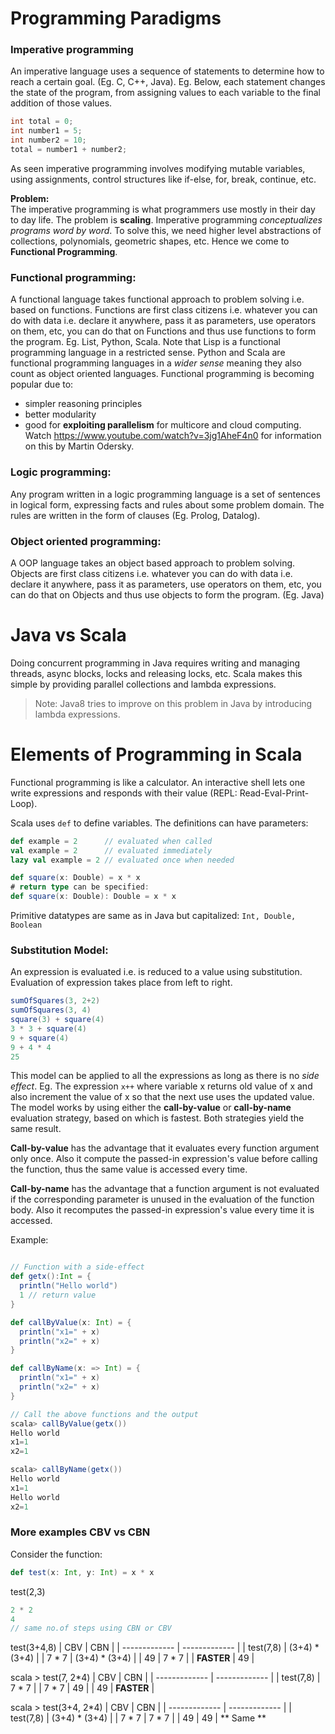 # Programming Paradigms

### Imperative programming
An imperative language uses a sequence of statements to determine how to reach a certain goal. (Eg. C, C++, Java). Eg. Below, each statement changes the state of the program, from assigning values to each variable to the final addition of those values.
```java
int total = 0;
int number1 = 5;
int number2 = 10;
total = number1 + number2; 
```
As seen imperative programming involves modifying mutable variables, using assignments, control structures like if-else, for, break, continue, etc.

**Problem:**<br/>
The imperative programming is what programmers use mostly in their day to day life. The problem is **scaling**. Imperative programming *conceptualizes programs word by word*. To solve this, we need higher level abstractions of collections, polynomials, geometric shapes, etc. Hence we come to **Functional Programming**.

### Functional programming: 
A functional language takes functional approach to problem solving i.e. based on functions. Functions are first class citizens i.e. whatever you can do with data i.e. declare it anywhere, pass it as parameters, use operators on them, etc, you can do that on Functions and thus use functions to form the program. Eg. List, Python, Scala. Note that Lisp is a functional programming language in a restricted sense. Python and Scala are functional programming languages in a _wider sense_ meaning they also count as object oriented languages.
Functional programming is becoming popular due to:
* simpler reasoning principles
* better modularity
* good for **exploiting parallelism** for multicore and cloud computing. Watch https://www.youtube.com/watch?v=3jg1AheF4n0 for information on this by Martin Odersky.

### Logic programming: 
Any program written in a logic programming language is a set of sentences in logical form, expressing facts and rules about some problem domain. The rules are written in the form of clauses (Eg. Prolog, Datalog).

### Object oriented programming: 
A OOP language takes an object based approach to problem solving. Objects are first class citizens i.e. whatever you can do with data i.e. declare it anywhere, pass it as parameters, use operators on them, etc, you can do that on Objects and thus use objects to form the program. (Eg. Java)

# Java vs Scala
Doing concurrent programming in Java requires writing and managing threads, async blocks, locks and releasing locks, etc. Scala makes this simple by providing parallel collections and lambda expressions.
> Note: Java8 tries to improve on this problem in Java by introducing lambda expressions.

# Elements of Programming in Scala

Functional programming is like a calculator. An interactive shell lets one write expressions and responds with their value (REPL: Read-Eval-Print-Loop).

Scala uses `def` to define variables. The definitions can have parameters:
```scala
def example = 2      // evaluated when called
val example = 2      // evaluated immediately
lazy val example = 2 // evaluated once when needed

def square(x: Double) = x * x
# return type can be specified:
def square(x: Double): Double = x * x
```
Primitive datatypes are same as in Java but capitalized: `Int, Double, Boolean`

### Substitution Model: 
An expression is evaluated i.e. is reduced to a value using substitution. Evaluation of expression takes place from left to right.
```Scala
sumOfSquares(3, 2+2)
sumOfSquares(3, 4)
square(3) + square(4)
3 * 3 + square(4)
9 + square(4)
9 + 4 * 4
25
```
This model can be applied to all the expressions as long as there is no _side effect_. Eg. The expression `x++` where variable x returns old value of x and also increment the value of x so that the next use uses the updated value. The model works by using either the **call-by-value** or **call-by-name** evaluation strategy, based on which is fastest. Both strategies yield the same result.

**Call-by-value** has the advantage that it evaluates every function argument only once. Also it compute the passed-in expression's value before calling the function, thus the same value is accessed every time.

**Call-by-name** has the advantage that a function argument is not evaluated if the corresponding parameter is unused in the evaluation of the function body. Also it recomputes the passed-in expression's value every time it is accessed.


Example:
```Scala

// Function with a side-effect
def getx():Int = {
  println("Hello world")
  1 // return value
}

def callByValue(x: Int) = {
  println("x1=" + x)
  println("x2=" + x)
}

def callByName(x: => Int) = {
  println("x1=" + x)
  println("x2=" + x)
}

// Call the above functions and the output
scala> callByValue(getx())
Hello world
x1=1
x2=1

scala> callByName(getx())
Hello world
x1=1
Hello world
x2=1

```

### More examples CBV vs CBN
Consider the function:
```Scala
def test(x: Int, y: Int) = x * x
```

test(2,3) 
```scala
2 * 2
4
// same no.of steps using CBN or CBV
```

test(3+4,8) 
| CBV           | CBN           |
| ------------- | ------------- |
| test(7,8)     | (3+4) * (3+4) |
| 7 * 7         | (3+4) * (3+4) |
| 49            | 7 * 7         |
| **FASTER**    | 49            |

scala > test(7, 2*4)
| CBV           | CBN           |
| ------------- | ------------- |
| test(7,8)     | 7 * 7         |
| 7 * 7         | 49            |
| 49            | **FASTER**    |

scala > test(3+4, 2*4)
| CBV           | CBN           |
| ------------- | ------------- |
| test(7,8)     | (3+4) * (3+4) |
| 7 * 7         | 7 * 7         |
| 49            | 49            |
** Same **


